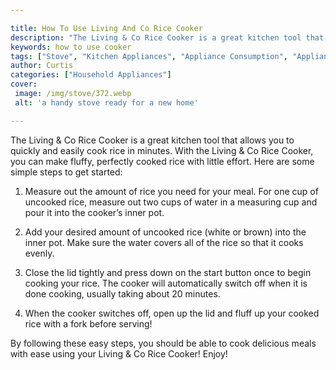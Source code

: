 ```yaml
---

title: How To Use Living And Co Rice Cooker
description: "The Living & Co Rice Cooker is a great kitchen tool that allows you to quickly and easily cook rice in minutes. With the Living & ...get more info"
keywords: how to use cooker
tags: ["Stove", "Kitchen Appliances", "Appliance Consumption", "Appliance Guide"]
author: Curtis
categories: ["Household Appliances"]
cover: 
 image: /img/stove/372.webp
 alt: 'a handy stove ready for a new home'

---
```


The Living & Co Rice Cooker is a great kitchen tool that allows you to quickly and easily cook rice in minutes. With the Living & Co Rice Cooker, you can make fluffy, perfectly cooked rice with little effort. Here are some simple steps to get started:

1) Measure out the amount of rice you need for your meal. For one cup of uncooked rice, measure out two cups of water in a measuring cup and pour it into the cooker’s inner pot.

2) Add your desired amount of uncooked rice (white or brown) into the inner pot. Make sure the water covers all of the rice so that it cooks evenly.

3) Close the lid tightly and press down on the start button once to begin cooking your rice. The cooker will automatically switch off when it is done cooking, usually taking about 20 minutes. 

4) When the cooker switches off, open up the lid and fluff up your cooked rice with a fork before serving! 

 By following these easy steps, you should be able to cook delicious meals with ease using your Living & Co Rice Cooker! Enjoy!

